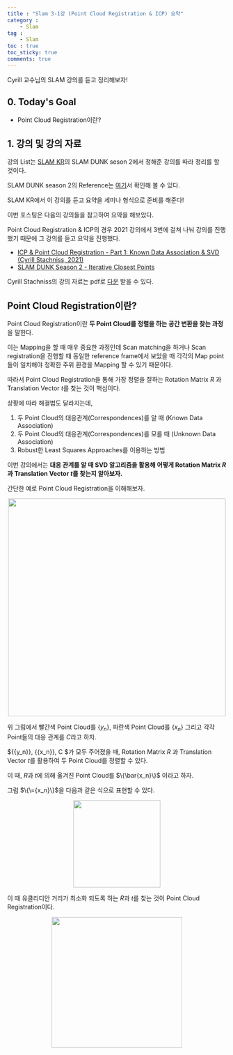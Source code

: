 ```yaml
---
title : "Slam 3-1강 (Point Cloud Registration & ICP) 요약"
category :
    - Slam
tag :
    - Slam
toc : true
toc_sticky: true
comments: true
---
```


Cyrill 교수님의 SLAM 강의를 듣고 정리해보자!  

## 0. Today's Goal

- Point Cloud Registration이란?  

## 1. 강의 및 강의 자료  

강의 List는 [SLAM KR](https://www.youtube.com/channel/UCXvT7auo7xUd7v0B2pmvwIA)의 SLAM DUNK seson 2에서 정해준 강의를 따라 정리를 할 것이다.  

SLAM DUNK season 2의 Reference는 [여기](https://youtube.com/playlist?list=PLubUquiqNQdMYwQVftUSFEWhJgzBErO9N)서 확인해 볼 수 있다.  

SLAM KR에서 이 강의를 듣고 요약을 세미나 형식으로 준비를 해준다!

이번 포스팅은 다음의 강의들을 참고하여 요약을 해보았다.  

Point Cloud Registration & ICP의 경우 2021 강의에서 3번에 걸쳐 나눠 강의를 진행했기 때문에 그 강의를 듣고 요약을 진행했다.  

- [ICP & Point Cloud Registration - Part 1: Known Data Association & SVD (Cyrill Stachniss, 2021)](https://youtu.be/dhzLQfDBx2Q)    
- [SLAM DUNK Season 2 - Iterative Closest Points](https://youtu.be/BiQx5ISVdxU)  

Cyrill Stachniss의 강의 자료는 pdf로 [다운](https://drive.google.com/file/d/13NswuU_xD-OLTMOC3gLc2jpQvjXGS-HD/view?usp=sharing) 받을 수 있다.  

## Point Cloud Registration이란?  

Point Cloud Registration이란 **두 Point Cloud를 정렬을 하는 공간 변환을 찾는 과정**을 말한다.  

이는 Mapping을 할 때 매우 중요한 과정인데 Scan matching을 하거나 Scan registration을 진행할 때 동일한 reference frame에서 보았을 때 각각의 Map point들이 일치해야 정확한 주위 환경을 Mapping 할 수 있기 때문이다.  

따라서 Point Cloud Registration을 통해 가장 정렬을 잘하는 Rotation Matrix $R$ 과 Translation Vector $t$를 찾는 것이 핵심이다.  

상황에 따라 해결법도 달라지는데,  
1. 두 Point Cloud의 대응관계(Correspondences)를 알 때 (Known Data Association)  
2. 두 Point Cloud의 대응관계(Correspondences)를 모를 때 (Unknown Data Association)  
3. Robust한 Least Squares Approaches를 이용하는 방법  

이번 강의에서는 **대응 관계를 알 때 SVD 알고리즘을 활용해 어떻게 Rotation Matrix $R$ 과 Translation Vector $t$를 찾는지 알아보자.**   

간단한 예로 Point Cloud Registration을 이해해보자.  

<p align="center"><img src="https://user-images.githubusercontent.com/41863759/134810803-95fbd31f-b420-41d4-999b-f1602401846d.png" width = "500" ></p>  

위 그림에서 빨간색 Point Cloud를 ${\{y_n\}}$, 파란색 Point Cloud를 ${\{x_n\}}$ 그리고 각각 Point들의 대응 관계를 $C$라고 하자.  

${\{y_n\}}, {\{x_n\}}, C $가 모두 주어졌을 때, Rotation Matrix $R$ 과 Translation Vector $t$를 활용하여 두 Point Cloud를 정렬할 수 있다.  

이 때, $R$과 $t$에 의해 옮겨진 Point Cloud를 $\{\bar{x_n}\}$ 이라고 하자.  

그럼 $\{\={x_n}\}$을 다음과 같은 식으로 표현할 수 있다.  
<p align="center"><img src="https://user-images.githubusercontent.com/41863759/134813581-b7ea6a73-2539-42a6-ac1c-c69bb3cdd11f.png" width = "200" ></p>  

이 때 유클리디안 거리가 최소화 되도록 하는 $R$과 $t$를 찾는 것이 Point Cloud Registration이다.  
<p align="center"><img src="https://user-images.githubusercontent.com/41863759/134813673-850d45b2-fa67-443d-9c2d-e297d61fc972.png" width = "300" ></p>  












